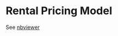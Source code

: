 # Rental Pricing Model

See [nbviewer](https://nbviewer.jupyter.org/github/anmarphy/Deep-Learning-Pricing-Model/blob/master/Part_I.ipynb)

